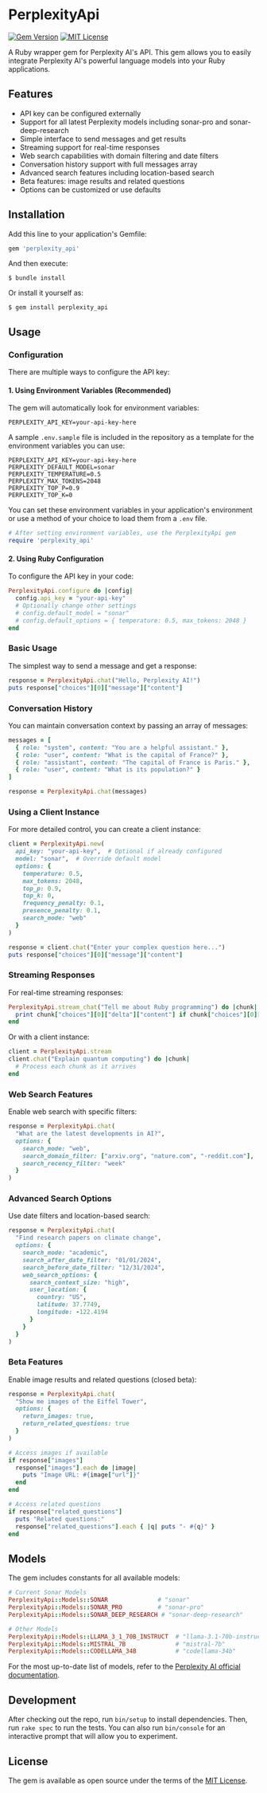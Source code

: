 # PerplexityApi
[![Gem Version](https://badge.fury.io/rb/perplexity_api.svg?v=0.4.0)](https://badge.fury.io/rb/perplexity_api)
[![MIT License](https://img.shields.io/badge/license-MIT-blue.svg)](LICENSE.txt)

A Ruby wrapper gem for Perplexity AI's API. This gem allows you to easily integrate Perplexity AI's powerful language models into your Ruby applications.

## Features

- API key can be configured externally
- Support for all latest Perplexity models including sonar-pro and sonar-deep-research
- Simple interface to send messages and get results
- Streaming support for real-time responses
- Web search capabilities with domain filtering and date filters
- Conversation history support with full messages array
- Advanced search features including location-based search
- Beta features: image results and related questions
- Options can be customized or use defaults

## Installation

Add this line to your application's Gemfile:

```ruby
gem 'perplexity_api'
```

And then execute:

```
$ bundle install
```

Or install it yourself as:

```
$ gem install perplexity_api
```

## Usage

### Configuration

There are multiple ways to configure the API key:

#### 1. Using Environment Variables (Recommended)

The gem will automatically look for environment variables:

```
PERPLEXITY_API_KEY=your-api-key-here
```

A sample `.env.sample` file is included in the repository as a template for the environment variables you can use:

```
PERPLEXITY_API_KEY=your-api-key-here
PERPLEXITY_DEFAULT_MODEL=sonar
PERPLEXITY_TEMPERATURE=0.5
PERPLEXITY_MAX_TOKENS=2048
PERPLEXITY_TOP_P=0.9
PERPLEXITY_TOP_K=0
```

You can set these environment variables in your application's environment or use a method of your choice to load them from a `.env` file.

```ruby
# After setting environment variables, use the PerplexityApi gem
require 'perplexity_api'
```

#### 2. Using Ruby Configuration

To configure the API key in your code:

```ruby
PerplexityApi.configure do |config|
  config.api_key = "your-api-key"
  # Optionally change other settings
  # config.default_model = "sonar"
  # config.default_options = { temperature: 0.5, max_tokens: 2048 }
end
```

### Basic Usage

The simplest way to send a message and get a response:

```ruby
response = PerplexityApi.chat("Hello, Perplexity AI!")
puts response["choices"][0]["message"]["content"]
```

### Conversation History

You can maintain conversation context by passing an array of messages:

```ruby
messages = [
  { role: "system", content: "You are a helpful assistant." },
  { role: "user", content: "What is the capital of France?" },
  { role: "assistant", content: "The capital of France is Paris." },
  { role: "user", content: "What is its population?" }
]

response = PerplexityApi.chat(messages)
```

### Using a Client Instance

For more detailed control, you can create a client instance:

```ruby
client = PerplexityApi.new(
  api_key: "your-api-key",  # Optional if already configured
  model: "sonar",  # Override default model
  options: {
    temperature: 0.5,
    max_tokens: 2048,
    top_p: 0.9,
    top_k: 0,
    frequency_penalty: 0.1,
    presence_penalty: 0.1,
    search_mode: "web"
  }
)

response = client.chat("Enter your complex question here...")
puts response["choices"][0]["message"]["content"]
```

### Streaming Responses

For real-time streaming responses:

```ruby
PerplexityApi.stream_chat("Tell me about Ruby programming") do |chunk|
  print chunk["choices"][0]["delta"]["content"] if chunk["choices"][0]["delta"]["content"]
end
```

Or with a client instance:

```ruby
client = PerplexityApi.stream
client.chat("Explain quantum computing") do |chunk|
  # Process each chunk as it arrives
end
```

### Web Search Features

Enable web search with specific filters:

```ruby
response = PerplexityApi.chat(
  "What are the latest developments in AI?",
  options: {
    search_mode: "web",
    search_domain_filter: ["arxiv.org", "nature.com", "-reddit.com"],
    search_recency_filter: "week"
  }
)
```

### Advanced Search Options

Use date filters and location-based search:

```ruby
response = PerplexityApi.chat(
  "Find research papers on climate change",
  options: {
    search_mode: "academic",
    search_after_date_filter: "01/01/2024",
    search_before_date_filter: "12/31/2024",
    web_search_options: {
      search_context_size: "high",
      user_location: {
        country: "US",
        latitude: 37.7749,
        longitude: -122.4194
      }
    }
  }
)
```

### Beta Features

Enable image results and related questions (closed beta):

```ruby
response = PerplexityApi.chat(
  "Show me images of the Eiffel Tower",
  options: {
    return_images: true,
    return_related_questions: true
  }
)

# Access images if available
if response["images"]
  response["images"].each do |image|
    puts "Image URL: #{image["url"]}"
  end
end

# Access related questions
if response["related_questions"]
  puts "Related questions:"
  response["related_questions"].each { |q| puts "- #{q}" }
end
```

## Models

The gem includes constants for all available models:

```ruby
# Current Sonar Models
PerplexityApi::Models::SONAR              # "sonar"
PerplexityApi::Models::SONAR_PRO          # "sonar-pro"
PerplexityApi::Models::SONAR_DEEP_RESEARCH # "sonar-deep-research"

# Other Models
PerplexityApi::Models::LLAMA_3_1_70B_INSTRUCT  # "llama-3.1-70b-instruct"
PerplexityApi::Models::MISTRAL_7B              # "mistral-7b"
PerplexityApi::Models::CODELLAMA_34B           # "codellama-34b"
```

For the most up-to-date list of models, refer to the [Perplexity AI official documentation](https://docs.perplexity.ai/guides/model-cards).

## Development

After checking out the repo, run `bin/setup` to install dependencies. Then, run `rake spec` to run the tests. You can also run `bin/console` for an interactive prompt that will allow you to experiment.

## License

The gem is available as open source under the terms of the [MIT License](LICENSE.txt).
